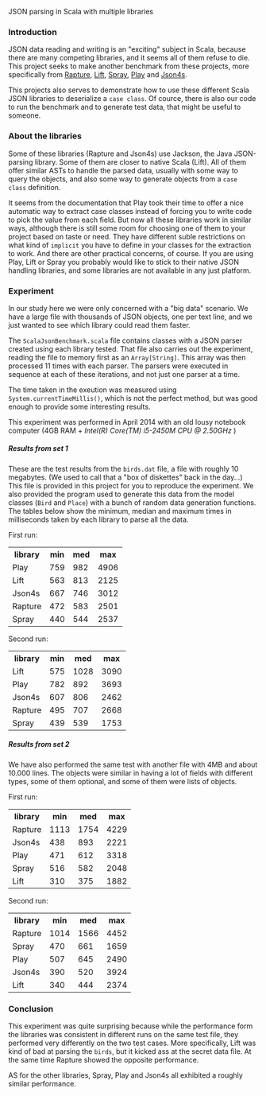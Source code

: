 JSON parsing in Scala with multiple libraries

### Introduction
JSON data reading and writing is an "exciting" subject in Scala, because there are many competing libraries, and it seems all of them refuse to die. This project seeks to make another benchmark from these projects, more specifically from [Rapture](https://github.com/propensive/rapture-json), [Lift](https://github.com/lift/lift/tree/master/framework/lift-base/lift-json/), [Spray](https://github.com/spray/spray-json), [Play](https://github.com/playframework/playframework/tree/master/framework/src/play-json/src) and [Json4s](https://github.com/json4s/json4s).

This projects also serves to demonstrate how to use these different Scala JSON libraries to deserialize a `case class`. Of cource, there is also our code to run the benchmark and to generate test data, that might be useful to someone.

### About the libraries

Some of these libraries (Rapture and Json4s) use Jackson, the Java JSON-parsing library. Some of them are closer to native Scala (Lift). All of them offer similar ASTs to handle the parsed data, usually with some way to query the objects, and also some way to generate objects from a `case class` definition.

It seems from the documentation that Play took their time to offer a nice automatic way to extract case classes instead of forcing you to write code to pick the value from each field. But now all these libraries work in similar ways, although there is still some room for choosing one of them to your project based on taste or need. They have different suble restrictions on what kind of `implicit` you have to define in your classes for the extraction to work. And there are other practical concerns, of course. If you are using Play, Lift or Spray you probably would like to stick to their native JSON handling libraries, and some libraries are not available in any just platform.
     
     
### Experiment     
In our study here we were only concerned with a "big data" scenario. We have a large file with thousands of JSON objects, one per text line, and we just wanted to see which library could read them faster.
   
The `ScalaJsonBenchmark.scala` file contains classes with a JSON parser created using each library tested. That file also carries out the experiment, reading the file to memory first as an `Array[String]`. This array was then processed 11 times with each parser. The parsers were executed in sequence at each of these iterations, and not just one parser at a time.
    
The time taken in the exeution was measured using `System.currentTimeMillis()`, which is not the perfect method, but was good enough to provide some interesting results.
 
This experiment was performed in April 2014 with an old lousy notebook computer (4GB RAM + _Intel(R) Core(TM) i5-2450M CPU @ 2.50GHz_ )

##### Results from set 1
These are the test results from the `birds.dat` file, a file with roughly 10 megabytes. (We used to call that a "box of diskettes" back in the day...) This file is provided in this project for you to reproduce the experiment. We also provided the program used to generate this data from the model classes (`Bird` and `Place`) with a bunch of random data generation functions. The tables below show the minimum, median and maximum times in milliseconds taken by each library to parse all the data. 

First run:
<table><tr>
<th>library</th><th>min</th><th>med</th><th>max</th>
<tr><td>Play   </td><td> 759</td><td> 982</td><td> 4906</td></tr>
<tr><td>Lift   </td><td> 563</td><td> 813</td><td> 2125</td></tr>
<tr><td>Json4s </td><td> 667</td><td> 746</td><td> 3012</td></tr>
<tr><td>Rapture</td><td> 472</td><td> 583</td><td> 2501</td></tr>
<tr><td>Spray  </td><td> 440</td><td> 544</td><td> 2537</td></tr>
</table>

Second run:
<table><tr>
<th>library</th><th>min</th><th>med</th><th>max</th>
<tr><td>Lift   </td><td> 575</td><td> 1028</td><td> 3090</td></tr>
<tr><td>Play   </td><td> 782</td><td>  892</td><td> 3693</td></tr>
<tr><td>Json4s </td><td> 607</td><td>  806</td><td> 2462</td></tr>
<tr><td>Rapture</td><td> 495</td><td>  707</td><td> 2668</td></tr>
<tr><td>Spray  </td><td> 439</td><td>  539</td><td> 1753</td></tr>
</table>

##### Results from set 2
We have also performed the same test with another file with 4MB and about 10.000 lines. The objects were similar in having a lot of fields with different types, some of them optional, and some of them were lists of objects.
 
First run:
<table><tr>
<th>library</th><th>min</th><th>med</th><th>max</th>
<tr><td>Rapture</td><td>1113</td><td>1754</td><td>4229</td></tr>
<tr><td>Json4s </td><td> 438</td><td> 893</td><td>2221</td></tr>
<tr><td>Play   </td><td> 471</td><td> 612</td><td>3318</td></tr>
<tr><td>Spray  </td><td> 516</td><td> 582</td><td>2048</td></tr>
<tr><td>Lift   </td><td> 310</td><td> 375</td><td>1882</td></tr>
</table>

Second run:
<table><tr>
<th>library</th><th>min</th><th>med</th><th>max</th>
<tr><td>Rapture</td><td> 1014</td><td> 1566</td><td> 4452</td></tr>
<tr><td>Spray  </td><td>  470</td><td>  661</td><td> 1659</td></tr>
<tr><td>Play   </td><td>  507</td><td>  645</td><td> 2490</td></tr>
<tr><td>Json4s </td><td>  390</td><td>  520</td><td> 3924</td></tr>
<tr><td>Lift   </td><td>  340</td><td>  444</td><td> 2374</td></tr>
</table>


### Conclusion
This experiment was quite surprising because while the performance form the libraries was consistent in different runs on the same test file, they performed very differently on the two test cases. More specifically, Lift was kind of bad at parsing the `birds`, but it kicked ass at the secret data file. At the same time Rapture showed the opposite performance.   

AS for the other libraries, Spray, Play and Json4s all exhibited a roughly similar performance.  
